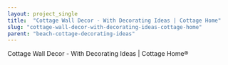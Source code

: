 ```yaml
---
layout: project_single
title:  "Cottage Wall Decor - With Decorating Ideas | Cottage Home"
slug: "cottage-wall-decor-with-decorating-ideas-cottage-home"
parent: "beach-cottage-decorating-ideas"
---
```

Cottage Wall Decor - With Decorating Ideas | Cottage Home®